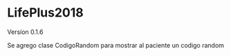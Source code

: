 # LifePlus2018

Versíon 0.1.6

Se agrego clase CodigoRandom para mostrar al paciente un codigo random

